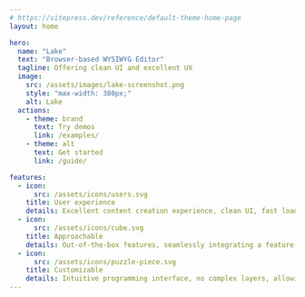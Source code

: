 ```yaml
---
# https://vitepress.dev/reference/default-theme-home-page
layout: home

hero:
  name: "Lake"
  text: "Browser-based WYSIWYG Editor"
  tagline: Offering clean UI and excellent UX
  image:
    src: /assets/images/lake-screenshot.png
    style: "max-width: 380px;"
    alt: Lake
  actions:
    - theme: brand
      text: Try demos
      link: /examples/
    - theme: alt
      text: Get started
      link: /guide/

features:
  - icon:
      src: /assets/icons/users.svg
    title: User experience
    details: Excellent content creation experience, clean UI, fast loading because of its small size, supporting huge content editing
  - icon:
      src: /assets/icons/cube.svg
    title: Approachable
    details: Out-of-the-box features, seamlessly integrating a feature-rich editor into your website or app with just a few lines of code
  - icon:
      src: /assets/icons/puzzle-piece.svg
    title: Customizable
    details: Intuitive programming interface, no complex layers, allowing straightforward content modification through DOM manipulation
---
```

